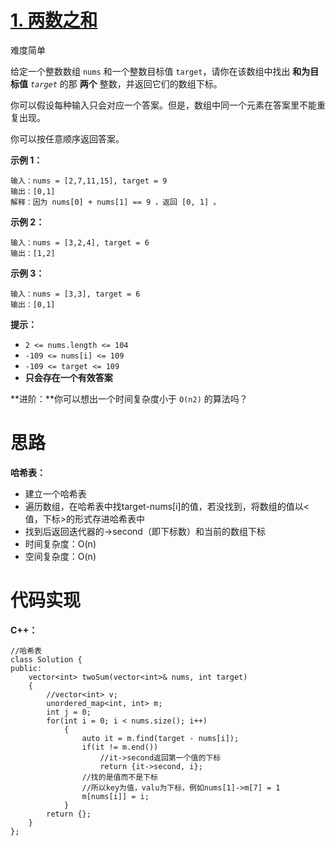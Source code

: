 # [1. 两数之和](https://leetcode.cn/problems/two-sum/)

难度简单



给定一个整数数组 `nums` 和一个整数目标值 `target`，请你在该数组中找出 **和为目标值** *`target`* 的那 **两个** 整数，并返回它们的数组下标。

你可以假设每种输入只会对应一个答案。但是，数组中同一个元素在答案里不能重复出现。

你可以按任意顺序返回答案。

 

**示例 1：**

```
输入：nums = [2,7,11,15], target = 9
输出：[0,1]
解释：因为 nums[0] + nums[1] == 9 ，返回 [0, 1] 。
```

**示例 2：**

```
输入：nums = [3,2,4], target = 6
输出：[1,2]
```

**示例 3：**

```
输入：nums = [3,3], target = 6
输出：[0,1]
```

 

**提示：**

- `2 <= nums.length <= 104`
- `-109 <= nums[i] <= 109`
- `-109 <= target <= 109`
- **只会存在一个有效答案**

 

**进阶：**你可以想出一个时间复杂度小于 `O(n2)` 的算法吗？



# 思路

**哈希表：**

- 建立一个哈希表
- 遍历数组，在哈希表中找target-nums[i]的值，若没找到，将数组的值以<值，下标>的形式存进哈希表中
- 找到后返回迭代器的->second（即下标数）和当前的数组下标
- 时间复杂度：O(n)
- 空间复杂度：O(n)



# 代码实现

**C++：**

```
//哈希表
class Solution {
public:
    vector<int> twoSum(vector<int>& nums, int target)
    {
        //vector<int> v;
        unordered_map<int, int> m;
        int j = 0;
        for(int i = 0; i < nums.size(); i++)
            {
                auto it = m.find(target - nums[i]);
                if(it != m.end())
                    //it->second返回第一个值的下标
                    return {it->second, i};
                //找的是值而不是下标
                //所以key为值，valu为下标，例如nums[1]->m[7] = 1
                m[nums[i]] = i;
            }
        return {};
    }
};
```

